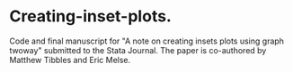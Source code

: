 # Creating-inset-plots.
Code and final manuscript for "A note on creating insets plots using graph twoway" submitted to the Stata Journal.
The paper is co-authored by Matthew Tibbles and Eric Melse.
